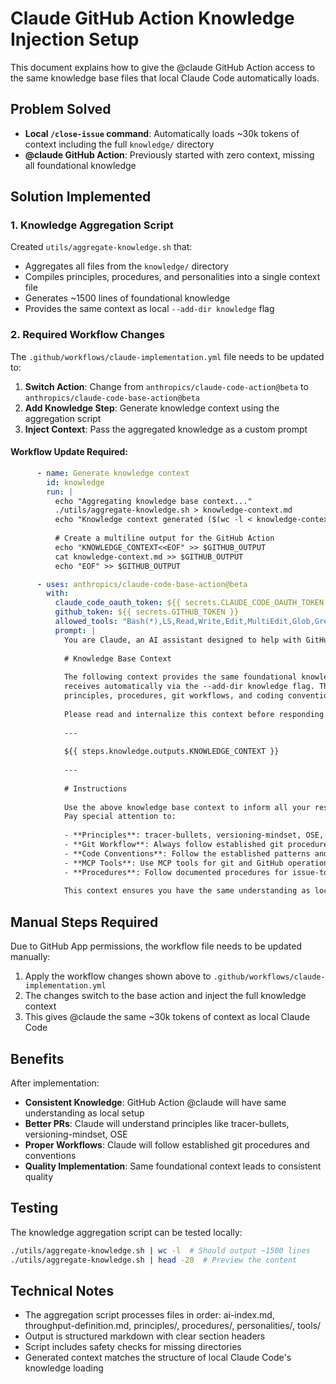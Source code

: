 # Claude GitHub Action Knowledge Injection Setup

This document explains how to give the @claude GitHub Action access to the same knowledge base files that local Claude Code automatically loads.

## Problem Solved

- **Local `/close-issue` command**: Automatically loads ~30k tokens of context including the full `knowledge/` directory
- **@claude GitHub Action**: Previously started with zero context, missing all foundational knowledge

## Solution Implemented

### 1. Knowledge Aggregation Script

Created `utils/aggregate-knowledge.sh` that:
- Aggregates all files from the `knowledge/` directory
- Compiles principles, procedures, and personalities into a single context file
- Generates ~1500 lines of foundational knowledge
- Provides the same context as local `--add-dir knowledge` flag

### 2. Required Workflow Changes

The `.github/workflows/claude-implementation.yml` file needs to be updated to:

1. **Switch Action**: Change from `anthropics/claude-code-action@beta` to `anthropics/claude-code-base-action@beta`
2. **Add Knowledge Step**: Generate knowledge context using the aggregation script
3. **Inject Context**: Pass the aggregated knowledge as a custom prompt

#### Workflow Update Required:

```yaml
      - name: Generate knowledge context
        id: knowledge
        run: |
          echo "Aggregating knowledge base context..."
          ./utils/aggregate-knowledge.sh > knowledge-context.md
          echo "Knowledge context generated ($(wc -l < knowledge-context.md) lines)"
          
          # Create a multiline output for the GitHub Action
          echo "KNOWLEDGE_CONTEXT<<EOF" >> $GITHUB_OUTPUT
          cat knowledge-context.md >> $GITHUB_OUTPUT
          echo "EOF" >> $GITHUB_OUTPUT

      - uses: anthropics/claude-code-base-action@beta
        with:
          claude_code_oauth_token: ${{ secrets.CLAUDE_CODE_OAUTH_TOKEN }}
          github_token: ${{ secrets.GITHUB_TOKEN }}
          allowed_tools: "Bash(*),LS,Read,Write,Edit,MultiEdit,Glob,Grep,Task,TodoWrite,WebFetch(domain:*),WebSearch,mcp__git,mcp__github"
          prompt: |
            You are Claude, an AI assistant designed to help with GitHub issues and pull requests.
            
            # Knowledge Base Context
            
            The following context provides the same foundational knowledge that local Claude Code 
            receives automatically via the --add-dir knowledge flag. This includes development 
            principles, procedures, git workflows, and coding conventions used in this repository.
            
            Please read and internalize this context before responding to any requests:
            
            ---
            
            ${{ steps.knowledge.outputs.KNOWLEDGE_CONTEXT }}
            
            ---
            
            # Instructions
            
            Use the above knowledge base context to inform all your responses and implementations.
            Pay special attention to:
            
            - **Principles**: tracer-bullets, versioning-mindset, OSE, subtraction-creates-value, etc.
            - **Git Workflow**: Always follow established git procedures and branch management
            - **Code Conventions**: Follow the established patterns and style guides
            - **MCP Tools**: Use MCP tools for git and GitHub operations as specified
            - **Procedures**: Follow documented procedures for issue-to-PR workflow
            
            This context ensures you have the same understanding as local Claude Code sessions.
```

## Manual Steps Required

Due to GitHub App permissions, the workflow file needs to be updated manually:

1. Apply the workflow changes shown above to `.github/workflows/claude-implementation.yml`
2. The changes switch to the base action and inject the full knowledge context
3. This gives @claude the same ~30k tokens of context as local Claude Code

## Benefits

After implementation:
- **Consistent Knowledge**: GitHub Action @claude will have same understanding as local setup
- **Better PRs**: Claude will understand principles like tracer-bullets, versioning-mindset, OSE
- **Proper Workflows**: Claude will follow established git procedures and conventions
- **Quality Implementation**: Same foundational context leads to consistent quality

## Testing

The knowledge aggregation script can be tested locally:

```bash
./utils/aggregate-knowledge.sh | wc -l  # Should output ~1500 lines
./utils/aggregate-knowledge.sh | head -20  # Preview the content
```

## Technical Notes

- The aggregation script processes files in order: ai-index.md, throughput-definition.md, principles/, procedures/, personalities/, tools/
- Output is structured markdown with clear section headers
- Script includes safety checks for missing directories
- Generated context matches the structure of local Claude Code's knowledge loading